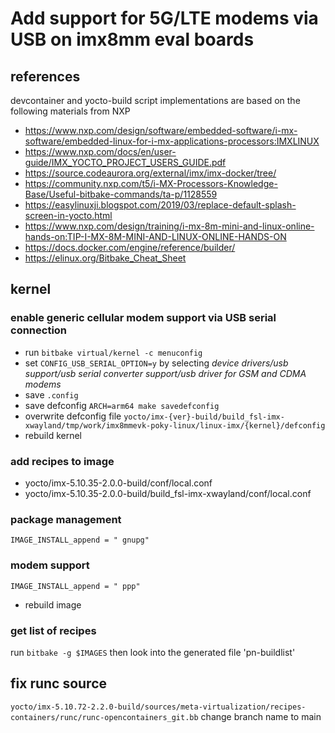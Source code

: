 # Add support for 5G/LTE modems via USB on imx8mm eval boards

## references 
devcontainer and yocto-build script implementations are based on the following materials from NXP
* https://www.nxp.com/design/software/embedded-software/i-mx-software/embedded-linux-for-i-mx-applications-processors:IMXLINUX
* https://www.nxp.com/docs/en/user-guide/IMX_YOCTO_PROJECT_USERS_GUIDE.pdf
* https://source.codeaurora.org/external/imx/imx-docker/tree/
* https://community.nxp.com/t5/i-MX-Processors-Knowledge-Base/Useful-bitbake-commands/ta-p/1128559
* https://easylinuxji.blogspot.com/2019/03/replace-default-splash-screen-in-yocto.html
* https://www.nxp.com/design/training/i-mx-8m-mini-and-linux-online-hands-on:TIP-I-MX-8M-MINI-AND-LINUX-ONLINE-HANDS-ON
* https://docs.docker.com/engine/reference/builder/
* https://elinux.org/Bitbake_Cheat_Sheet

## kernel

### enable generic cellular modem support via USB serial connection
* run `bitbake virtual/kernel -c menuconfig`
* set `CONFIG_USB_SERIAL_OPTION=y` by selecting *device drivers/usb support/usb serial converter support/usb driver for GSM and CDMA modems*
* save `.config`
* save defconfig `ARCH=arm64 make savedefconfig`
* overwrite defconfig file `yocto/imx-{ver}-build/build_fsl-imx-xwayland/tmp/work/imx8mmevk-poky-linux/linux-imx/{kernel}/defconfig` 
* rebuild kernel

### add recipes to image
* yocto/imx-5.10.35-2.0.0-build/conf/local.conf
* yocto/imx-5.10.35-2.0.0-build/build_fsl-imx-xwayland/conf/local.conf

### package management
`IMAGE_INSTALL_append = " gnupg"`

### modem support
`IMAGE_INSTALL_append = " ppp"`
* rebuild image

### get list of recipes
run `bitbake -g $IMAGES` then look into the generated file 'pn-buildlist'

## fix runc source 
`yocto/imx-5.10.72-2.2.0-build/sources/meta-virtualization/recipes-containers/runc/runc-opencontainers_git.bb`
change branch name to main
